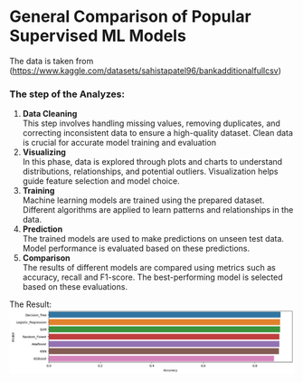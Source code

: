 # General Comparison of Popular Supervised ML Models 

The data is taken from (https://www.kaggle.com/datasets/sahistapatel96/bankadditionalfullcsv)

### The step of the Analyzes:

1. **Data Cleaning**   
This step involves handling missing values, removing duplicates, and correcting inconsistent data to ensure a high-quality dataset. Clean data is crucial for accurate model training and evaluation
2. **Visualizing**  
In this phase, data is explored through plots and charts to understand distributions, relationships, and potential outliers. Visualization helps guide feature selection and model choice.
3. **Training**  
Machine learning models are trained using the prepared dataset. Different algorithms are applied to learn patterns and relationships in the data.
4. **Prediction**  
The trained models are used to make predictions on unseen test data. Model performance is evaluated based on these predictions.
5. **Comparison**  
The results of different models are compared using metrics such as accuracy, recall and F1-score. The best-performing model is selected based on these evaluations.

The Result:
![Entry Window](result1.png)

   
    

